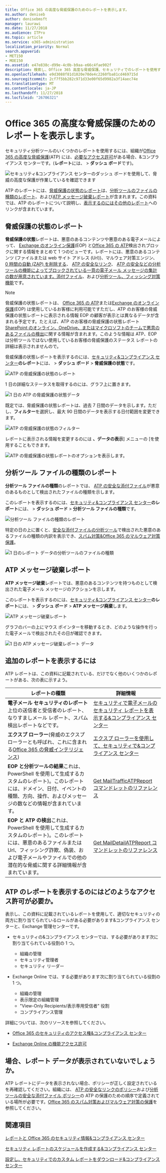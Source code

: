 ```yaml
---
title: Office 365 の高度な脅威保護のためのレポートを表示します。
ms.author: deniseb
author: denisebmsft
manager: laurawi
ms.date: 11/27/2018
ms.audience: ITPro
ms.topic: article
ms.service: o365-administration
localization_priority: Normal
search.appverid:
- MET150
- MOE150
ms.assetid: e47e838c-d99e-4c0b-b9aa-e66c4fae902f
description: 検索し、Office 365 高度な脅威保護、セキュリティでのレポートを使用する方法を説明&amp;コンプライアンス センターです。
ms.openlocfilehash: e9d3088f81d1020e70de4c2260fba81cd469715d
ms.sourcegitcommit: 2cf7f5bb282c971d33e00f65d9982a3f14aec74e
ms.translationtype: MT
ms.contentlocale: ja-JP
ms.lasthandoff: 11/27/2018
ms.locfileid: "26706321"
---
```

# <a name="view-reports-for-office-365-advanced-threat-protection"></a>Office 365 の高度な脅威保護のためのレポートを表示します。

セキュリティ分析ツールのいくつかのレポートを使用するには、組織が[Office 365 の高度な脅威保護](office-365-atp.md)(ATP) には、[必要なアクセス許可](#what-permissions-are-needed-to-view-these-reports)がある場合、&amp;コンプライアンス センターです。(**レポート**には、 \> **ダッシュ ボード**です)。
  
![セキュリティ&amp;コンプライアンス センターのダッシュ ボードを使用して、脅威の高度な保護が作業しているを確認できます](media/6b213d34-adbb-44af-8549-be9a7e2db087.png)
  
ATP のレポートには、[脅威保護の状態のレポート](#threat-protection-status-report)は、[分析ツールのファイルの種類のレポート](#atp-file-types-report)、および[ATP メッセージ破棄レポート](#atp-message-disposition-report)が含まれます。この資料では、ATP のレポートについて説明し、[表示するのにはその他のレポート](#additional-reports-to-view)へのリンクが含まれています。
  
## <a name="threat-protection-status-report"></a>脅威保護の状態のレポート

**脅威保護の状態**レポートは、悪意のあるコンテンツや悪意のある電子メールによって、 [Exchange のオンライン保護](eop/exchange-online-protection-overview.md)(EOP) と[Office 365 の ATP](office-365-atp.md)検出されブロックに関する情報をまとめて 1 つのビューです。レポートには、悪意のあるコンテンツ (ファイルまたは web サイト アドレス (Url))、マルウェア対策エンジン、 [0 時間の自動 (ZAP) を削除する](zero-hour-auto-purge.md)、 [ATP の安全なリンク](atp-safe-links.md)、 [ATP の安全などの分析ツールの機能によってブロックされている一意の電子メール メッセージの集計の数が用意されています。添付ファイル](atp-safe-attachments.md)、および[分析ツール、フィッシング対策機能](atp-anti-phishing.md)です。

> [!NOTE]
> 脅威保護の状態レポートは、 [Office 365 の ATP](office-365-atp.md)または[Exchange のオンライン保護](eop/exchange-online-protection-eop.md)(EOP) は使用しているお客様に利用可能ですただし、ATP のお客様の脅威保護の状態レポートに表示される情報 EOP の顧客が表示とは異なるデータが含まれる予定です。たとえば、ATP のお客様の脅威保護の状態レポート[SharePoint のオンライン、OneDrive、またはマイクロソフトのチームで悪意のあるファイルの検出](atp-for-spo-odb-and-teams.md)に関する情報が含まれます。このような情報は ATP、EOP は分析ツールではない使用しているお客様の脅威保護のステータス レポートの詳細は表示されませんので。
  
脅威保護の状態レポートを表示するのには、[セキュリティ&amp;コンプライアンス センター](https://security.microsoft.com)**のレポート**には、 \> **ダッシュ ボード** \> **脅威保護の状態**です。
  
![ATP の脅威保護の状態のレポート](media/6bdd41eb-62e0-423b-9fd4-d1d5baf0cbd5.png)
  
1 日の詳細なステータスを取得するのには、グラフ上に置きます。
  
![1 日の ATP の脅威保護の状態データ](media/d5c2c6ad-c002-4985-a032-c866e46fdea8.png)
  
既定では、脅威保護の状態レポートは、過去 7 日間のデータを示します。ただし、**フィルター**を選択し、最大 90 日間のデータを表示する日付範囲を変更できます。 
  
![ATP の脅威保護の状態のフィルター](media/4f703369-642b-402b-9758-b9c828283410.png)
  
レポートに表示される情報を変更するのには **、データの表示**] メニューの [を使用することもできます。 
  
![ATP の脅威保護の状態レポートのオプションを表示します。](media/4959bf8c-d192-4542-b00b-184e101e7513.png)
  
## <a name="atp-file-types-report"></a>分析ツール ファイルの種類のレポート

**分析ツール ファイルの種類**のレポートでは、 [ATP の安全な添付ファイル](atp-safe-attachments.md)が悪意のあるものとして検出されたファイルの種類を示します。
  
このレポートを表示するのには、[セキュリティ&amp;コンプライアンス センター](https://security.microsoft.com)**のレポート**には、 \> **ダッシュ ボード** \> **分析ツール ファイルの種類**です。
  
![分析ツール ファイルの種類のレポート](media/6e3f5d33-79aa-4b2d-938c-6ef135d9e54c.png)
  
特定の日の上に置くと、[安全な添付ファイルの分析ツール](atp-safe-attachments.md)で検出された悪意のあるファイルの種類の内訳を表示でき、[スパム対策&amp;Office 365 のマルウェア対策保護](anti-spam-and-anti-malware-protection.md)。
  
![1 日のレポート データの分析ツールのファイルの種類](media/10d18428-699a-41d2-a73e-be3a8214ada1.png)
  
## <a name="atp-message-disposition-report"></a>ATP メッセージ破棄レポート

**ATP メッセージ破棄**レポートでは、悪意のあるコンテンツを持つものとして検出された電子メール メッセージのアクションを示します。 
  
このレポートを表示するのには、[セキュリティ&amp;コンプライアンス センター](https://security.microsoft.com)**のレポート**には、 \> **ダッシュ ボード** \> **ATP メッセージ廃棄**します。
  
![ATP メッセージ破棄レポート](media/b0ff65c4-53d3-496d-bafa-8937a5eb69e5.png)
  
グラフのバーの上にマウス ポインターを移動するとき、どのような操作を行った電子メールで検出されたその日が確認できます。
  
![1 日の ATP メッセージ破棄レポート データ](media/68d2beb8-4b30-48c4-8ba6-5e8ab88ae456.png)
  
## <a name="additional-reports-to-view"></a>追加のレポートを表示するには

ATP レポートは、この資料に記載されている、だけでなく他のいくつかのレポートがある、次の表に示すよう。


|レポートの種類  |詳細情報  |
|---------|---------|
|**電子メール セキュリティのレポート**上位の送信者と受信者のレポート、なりすましメール レポート、スパム検出レポートなどです。 | [セキュリティで電子メールのセキュリティ レポートを表示する&amp;コンプライアンス センター](view-email-security-reports.md)        |
|**エクスプ ローラー**(脅威のエクスプ ローラーとも呼ばれ、これに含まれる[Office 365 の脅威インテリジェンス](office-365-ti.md))     | [エクスプ ローラーを使用して、セキュリティで&amp;コンプライアンス センター](use-explorer-in-security-and-compliance.md)        |
|**EOP と分析ツールの結果**これは、PowerShell を使用して生成するカスタムのレポート)。このレポートには、ドメイン、日付、イベントの種類、方向、操作、およびメッセージの数などの情報が含まれています。  | [Get MailTrafficATPReport コマンドレットのリファレンス](https://docs.microsoft.com/powershell/module/exchange/advanced-threat-protection/get-mailtrafficatpreport?view=exchange-ps) |
|**EOP と ATP の検出**これは、PowerShell を使用して生成するカスタムのレポート)。このレポートには、悪意のあるファイルまたは Url、フィッシング詐欺、偽装、および電子メールやファイルでの他の潜在的な脅威に関する詳細情報が含まれています。   | [Get MailDetailATPReport コマンドレットのリファレンス](https://docs.microsoft.com/powershell/module/exchange/advanced-threat-protection/get-maildetailatpreport?view=exchange-ps)        |

  
## <a name="what-permissions-are-needed-to-view-the-atp-reports"></a>ATP のレポートを表示するのにはどのようなアクセス許可が必要か。

表示し、この資料に記載されているレポートを使用して、適切なセキュリティの両方に割り当てられているロールがある必要があります&amp;コンプライアンス センターと、Exchange 管理センターです。

- セキュリティの&amp;コンプライアンス センターでは、する必要があります次に割り当てられている役割の 1 つ。
    - 組織の管理
    - セキュリティ管理者
    - セキュリティ リーダー

- Exchange Online では、する必要があります次に割り当てられている役割の 1 つ。
    - 組織の管理
    - 表示限定の組織管理
    - "View-Only Recipients/表示専用受信者" 役割
    - コンプライアンス管理

詳細については、次のリソースを参照してください。

- [Office 365 のセキュリティのアクセス権&amp;コンプライアンス センター](permissions-in-the-security-and-compliance-center.md)

- [Exchange Online の機能アクセス許可](https://docs.microsoft.com/exchange/permissions-exo/feature-permissions)
   
## <a name="what-if-the-reports-arent-showing-data"></a>場合、レポート データが表示されていないでしょうか。

ATP レポートにデータを表示されない場合、ポリシーが正しく設定されているを再確認してください。組織には、 [ATP の安全なリンクのポリシー](set-up-atp-safe-links-policies.md)および[分析ツールの安全な添付ファイル ポリシー](set-up-atp-safe-attachments-policies.md)の ATP の保護のための順序で定義されている場所が必要です。[Office 365 のスパム対策およびマルウェア対策の保護](anti-spam-and-anti-malware-protection.md)を参照してください。
  
## <a name="related-topics"></a>関連項目

[レポートと Office 365 のセキュリティ情報&amp;コンプライアンス センター](reports-and-insights-in-security-and-compliance.md)
  
[セキュリティ レポートのスケジュールを作成する&amp;コンプライアンス センター](create-a-schedule-for-a-report.md)
  
[設定し、セキュリティでのカスタム レポートをダウンロード&amp;コンプライアンス センター](set-up-and-download-a-custom-report.md)
  

